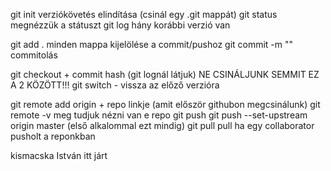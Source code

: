 git init            verziókövetés elindítása (csinál egy .git mappát)
git status          megnézzük a státuszt
git log             hány korábbi verzió van

git add .           minden mappa kijelölése a commit/pushoz
git commit -m ""    commitolás

git checkout + commit hash (git lognál látjuk) 
NE CSINÁLJUNK SEMMIT EZ A 2 KÖZÖTT!!!
git switch -        vissza az előző verzióra

git remote add origin + repo linkje (amit először githubon megcsinálunk)
git remote -v       meg tudjuk nézni van e repo
git push            git push --set-upstream origin master (első alkalommal ezt mindig)
git pull            pull ha egy collaborator pusholt a reponkban

kismacska
István itt járt 
